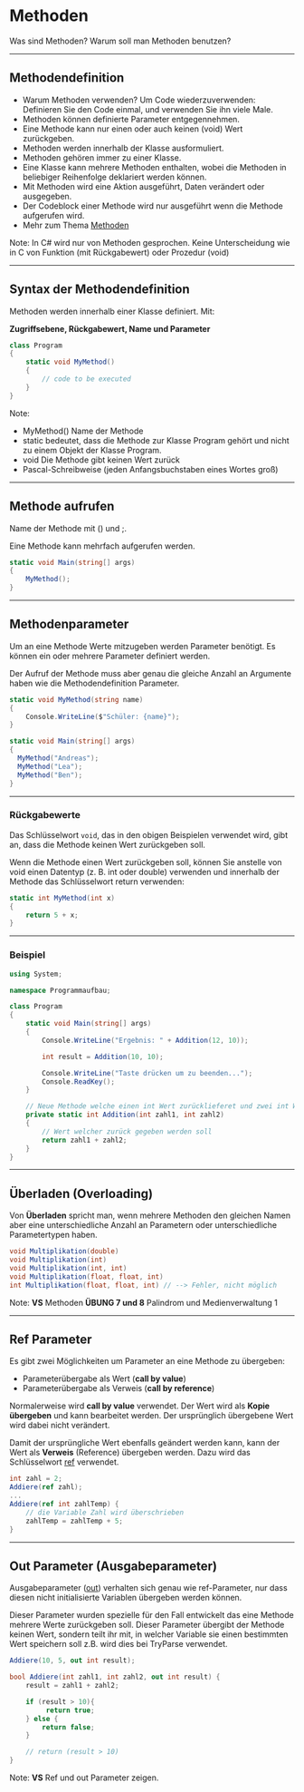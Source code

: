 # Methoden

Was sind Methoden? Warum soll man Methoden benutzen?

---

<!-- .slide: class="left" -->
## Methodendefinition

* Warum Methoden verwenden? Um Code wiederzuverwenden: Definieren Sie den Code einmal, und verwenden Sie ihn viele Male.
* Methoden können definierte Parameter entgegennehmen.
* Eine Methode kann nur einen oder auch keinen (void) Wert zurückgeben.
* Methoden werden innerhalb der Klasse ausformuliert.
* Methoden gehören immer zu einer Klasse.
* Eine Klasse kann mehrere Methoden enthalten, wobei die Methoden in beliebiger Reihenfolge deklariert werden können.
* Mit Methoden wird eine Aktion ausgeführt, Daten verändert oder ausgegeben.
* Der Codeblock einer Methode wird nur ausgeführt wenn die Methode aufgerufen wird.
* Mehr zum Thema [Methoden](https://docs.microsoft.com/de-de/dotnet/csharp/methods)

Note: In C# wird nur von Methoden gesprochen. Keine Unterscheidung wie in C von Funktion (mit Rückgabewert) oder Prozedur (void)

---

<!-- .slide: class="left" -->
## Syntax der Methodendefinition

Methoden werden innerhalb einer Klasse definiert. Mit:

**Zugriffsebene, Rückgabewert, Name und Parameter**

```csharp []
class Program
{
    static void MyMethod() 
    {
        // code to be executed
    }
}
```

Note: 
* MyMethod() Name der Methode
* static bedeutet, dass die Methode zur Klasse Program gehört und nicht zu einem Objekt der Klasse Program. 
* void Die Methode gibt keinen Wert zurück
* Pascal-Schreibweise (jeden Anfangsbuchstaben eines Wortes groß)

---

<!-- .slide: class="left" -->
## Methode aufrufen

Name der Methode mit () und ;. 

Eine Methode kann mehrfach aufgerufen werden.

```csharp []
static void Main(string[] args)
{
    MyMethod();
}
```

---

<!-- .slide: class="left" -->
## Methodenparameter

Um an eine Methode Werte mitzugeben werden Parameter benötigt. Es können ein oder mehrere Parameter definiert werden.

Der Aufruf der Methode muss aber genau die gleiche Anzahl an Argumente haben wie die Methodendefinition Parameter.

```csharp []
static void MyMethod(string name) 
{
    Console.WriteLine($"Schüler: {name}");
}

static void Main(string[] args)
{
  MyMethod("Andreas");
  MyMethod("Lea");
  MyMethod("Ben");
}
```

---

<!-- .slide: class="left" -->
### Rückgabewerte

Das Schlüsselwort `void`, das in den obigen Beispielen verwendet wird, gibt an, dass die Methode keinen Wert zurückgeben soll. 

Wenn die Methode einen Wert zurückgeben soll, können Sie anstelle von void einen Datentyp (z. B. int oder double) verwenden und innerhalb der Methode das Schlüsselwort return verwenden:

```csharp []
static int MyMethod(int x) 
{
    return 5 + x;
}
```

---

<!-- .slide: class="left" -->
### Beispiel

```csharp []
using System;

namespace Programmaufbau;

class Program
{
    static void Main(string[] args)
    {
        Console.WriteLine("Ergebnis: " + Addition(12, 10));

        int result = Addition(10, 10);

        Console.WriteLine("Taste drücken um zu beenden...");
        Console.ReadKey();
    }

    // Neue Methode welche einen int Wert zurücklieferet und zwei int Werte als Parameter entgegen nimmt
    private static int Addition(int zahl1, int zahl2)
    {
        // Wert welcher zurück gegeben werden soll
        return zahl1 + zahl2;
    }
}
```

---

<!-- .slide: class="left" -->
## Überladen (Overloading)

Von **Überladen** spricht man, wenn mehrere Methoden den gleichen Namen
aber eine unterschiedliche Anzahl an Parametern oder unterschiedliche
Parametertypen haben.

```csharp []
void Multiplikation(double)
void Multiplikation(int)
void Multiplikation(int, int)
void Multiplikation(float, float, int)
int Multiplikation(float, float, int) // --> Fehler, nicht möglich
```

Note: 
**VS** Methoden
**ÜBUNG 7 und 8** Palindrom und Medienverwaltung 1

---

<!-- .slide: class="left" -->
## Ref Parameter

Es gibt zwei Möglichkeiten um Parameter an eine Methode zu übergeben:

* Parameterübergabe als Wert (**call by value**)
* Parameterübergabe als Verweis (**call by reference**)

Normalerweise wird **call by value** verwendet. Der Wert wird als **Kopie übergeben** und kann bearbeitet werden. Der ursprünglich übergebene Wert
wird dabei nicht verändert.

Damit der ursprüngliche Wert ebenfalls
geändert werden kann, kann der Wert als **Verweis** (Reference) übergeben
werden. Dazu wird das Schlüsselwort [ref](https://docs.microsoft.com/de-de/dotnet/csharp/language-reference/keywords/ref) verwendet.

```csharp []
int zahl = 2;
Addiere(ref zahl);
...
Addiere(ref int zahlTemp) {
    // die Variable Zahl wird überschrieben
    zahlTemp = zahlTemp + 5;
}
```

---

<!-- .slide: class="left" -->
## Out Parameter (Ausgabeparameter)

Ausgabeparameter ([out](https://docs.microsoft.com/de-de/dotnet/csharp/language-reference/keywords/out-parameter-modifier)) verhalten sich genau wie ref-Parameter, nur dass diesen nicht initialisierte Variablen übergeben werden können.

Dieser Parameter wurden spezielle für den Fall entwickelt das eine
Methode mehrere Werte zurückgeben soll. Dieser Parameter übergibt der
Methode keinen Wert, sondern teilt ihr mit, in welcher Variable sie
einen bestimmten Wert speichern soll z.B. wird dies bei TryParse verwendet.

```csharp []
Addiere(10, 5, out int result);

bool Addiere(int zahl1, int zahl2, out int result) {
    result = zahl1 + zahl2;

    if (result > 10){
         return true;
    } else {
        return false;
    }

    // return (result > 10)
}
```

Note: **VS** Ref und out Parameter zeigen.